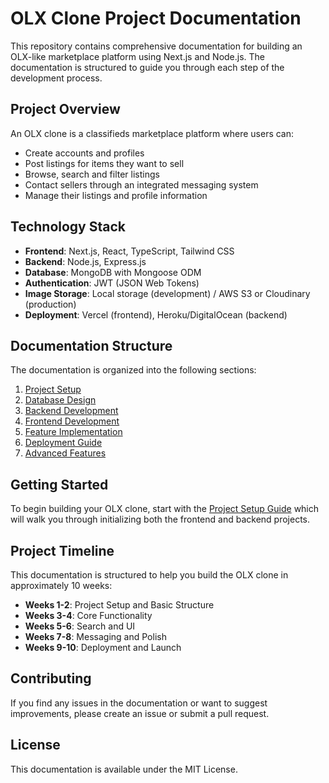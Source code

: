 # OLX Clone Project Documentation

This repository contains comprehensive documentation for building an OLX-like marketplace platform using Next.js and Node.js. The documentation is structured to guide you through each step of the development process.

## Project Overview

An OLX clone is a classifieds marketplace platform where users can:
- Create accounts and profiles
- Post listings for items they want to sell
- Browse, search and filter listings
- Contact sellers through an integrated messaging system
- Manage their listings and profile information

## Technology Stack

- **Frontend**: Next.js, React, TypeScript, Tailwind CSS
- **Backend**: Node.js, Express.js
- **Database**: MongoDB with Mongoose ODM
- **Authentication**: JWT (JSON Web Tokens)
- **Image Storage**: Local storage (development) / AWS S3 or Cloudinary (production)
- **Deployment**: Vercel (frontend), Heroku/DigitalOcean (backend)

## Documentation Structure

The documentation is organized into the following sections:

1. [Project Setup](./docs/01-project-setup/README.md)
2. [Database Design](./docs/02-database-design/README.md)
3. [Backend Development](./docs/03-backend-development/README.md)
4. [Frontend Development](./docs/04-frontend-development/README.md)
5. [Feature Implementation](./docs/05-feature-implementation/README.md)
6. [Deployment Guide](./docs/06-deployment/README.md)
7. [Advanced Features](./docs/07-advanced-features/README.md)

## Getting Started

To begin building your OLX clone, start with the [Project Setup Guide](./docs/01-project-setup/README.md) which will walk you through initializing both the frontend and backend projects.

## Project Timeline

This documentation is structured to help you build the OLX clone in approximately 10 weeks:

- **Weeks 1-2**: Project Setup and Basic Structure
- **Weeks 3-4**: Core Functionality
- **Weeks 5-6**: Search and UI
- **Weeks 7-8**: Messaging and Polish
- **Weeks 9-10**: Deployment and Launch

## Contributing

If you find any issues in the documentation or want to suggest improvements, please create an issue or submit a pull request.

## License

This documentation is available under the MIT License.
